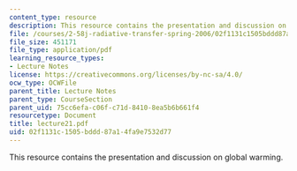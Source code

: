 ```yaml
---
content_type: resource
description: This resource contains the presentation and discussion on global warming.
file: /courses/2-58j-radiative-transfer-spring-2006/02f1131c1505bddd87a14fa9e7532d77_lecture21.pdf
file_size: 451171
file_type: application/pdf
learning_resource_types:
- Lecture Notes
license: https://creativecommons.org/licenses/by-nc-sa/4.0/
ocw_type: OCWFile
parent_title: Lecture Notes
parent_type: CourseSection
parent_uid: 75cc6efa-c06f-c71d-8410-8ea5b6b661f4
resourcetype: Document
title: lecture21.pdf
uid: 02f1131c-1505-bddd-87a1-4fa9e7532d77
---
```

This resource contains the presentation and discussion on global warming.